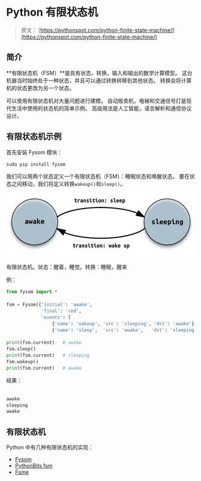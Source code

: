 # Python 有限状态机

> 原文： [https://pythonspot.com/python-finite-state-machine/](https://pythonspot.com/python-finite-state-machine/)

## 简介

**有限状态机（FSM）**是具有状态，转换，输入和输出的数学计算模型。 这台机器当时始终处于一种状态，并且可以通过转换转移到其他状态。 转换会将计算机的状态更改为另一个状态。

可以使用有限状态机对大量问题进行建模。 自动贩卖机，电梯和交通信号灯是现代生活中使用的状态机的简单示例。 高级用法是人工智能，语言解析和通信协议设计。

## 有限状态机示例

首先安装 Fysom 模块：

```py
sudo pip install fysom
```

我们可以用两个状态定义一个有限状态机（FSM）：睡眠状态和唤醒状态。 要在状态之间移动，我们将定义转换`wakeup()`和`sleep()`。

![finite state machine](img/4feca70727af7a6746c9d69566f08f53.jpg)

有限状态机。状态：醒着，睡觉。转换：睡眠，醒来

例：

```py
from fysom import *

fsm = Fysom({'initial': 'awake',
             'final': 'red',
             'events': [
                 {'name': 'wakeup', 'src': 'sleeping', 'dst': 'awake'},
                 {'name': 'sleep',  'src': 'awake',   'dst': 'sleeping'}]})

print(fsm.current)   # awake
fsm.sleep()
print(fsm.current)   # sleeping
fsm.wakeup()
print(fsm.current)   # awake

```

结果：

```py

awake
sleeping
awake

```

## 有限状态机

Python 中有几种有限状态机的实现：

*   [Fysom](https://github.com/oxplot/fysom)
*   [PythonBits fsm](https://github.com/smontanaro/python-bits/blob/master/fsm.py)
*   [Fsme](http://fsme.sourceforge.net/)